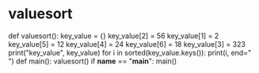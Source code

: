 # valuesort
def valuesort(): 
key_value = {} 
key_value[2] = 56 
key_value[1] = 2 
key_value[5] = 12 
key_value[4] = 24 
key_value[6] = 18 
key_value[3] = 323 
print("key_value", key_value) 
for i in sorted(key_value.keys()): 
print(i, end=" ") 
def main(): 
valuesort() 
if __name__ == "__main__": 
main() 
